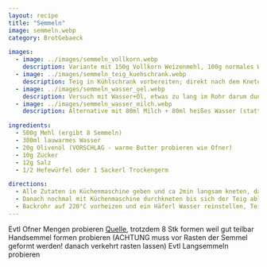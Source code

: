```yaml
---
layout: recipe
title: "Semmeln"
image: semmeln.webp
category: BrotGebaeck

images:
  - image: ../images/semmeln_vollkorn.webp
    description: Variante mit 150g Vollkorn Weizenmehl, 100g normales Weizenmehl
  - image: ../images/semmeln_teig_kuehschrank.webp
    description: Teig in Kühlschrank vorbereiten; direkt nach dem Kneten herausnehmen, rund formen, mit etwas Mehl bestäuben und wieder in Schüssel geben. Mit Frischhaltefolie zudecken. Am nächsten Tag herausnehmen (Teig ist ca doppelt-dreifach so groß) und Kugeln formen etc. wird sehr gut
  - image: ../images/semmeln_wasser_oel.webp
    description: Versuch mit Wasser+Öl, etwas zu lang im Rohr darum dunkel
  - image: ../images/semmeln_wasser_milch.webp
    description: Alternative mit 80ml Milch + 80ml heißes Wasser (statt 150ml Wasser und 10g Olivenöl). Schmeckt auch gut aber Teig ist weicher und nicht so resch.

ingredients:
  - 500g Mehl (ergibt 8 Semmeln)
  - 300ml lauwarmes Wasser
  - 20g Olivenöl (VORSCHLAG - warme Butter probieren wie Ofner)
  - 10g Zucker
  - 12g Salz
  - 1/2 Hefewürfel oder 1 Sackerl Trockengerm

directions:
  - Alle Zutaten in Küchenmaschine geben und ca 2min langsam kneten, danach 6min intensiver kneten. Anschließend den Teig auf ein bemehltes Backpapier fallen lassen, wieder in die Schüssel legen, auch oben etwas bemehlen und 30min zugedeckt gehen lassen
  - Danach nochmal mit Küchenmaschine durchkneten bis sich der Teig ablöst (nicht länger weil er sonst den Haken "hochwandert"), 4 Kugeln formen (falten und mit Hand kreisförmig schwenken wie bei Burger Buns), auf Backpapier auslegen und 20min rasten lassen (nicht viel länger weil sie sonst fladenartig "auseinanderrinnen")
  - Backrohr auf 220°C vorheizen und ein Häferl Wasser reinstellen, Teigkugeln mit Messer jeweils 5x einschneiden (oder kreuzweise wenn es schnell gehen soll), mit Wasser besprühen und für ca 14min ins Backrohr geben. Nach dem Rausnehmen nochmal mit Wasser besprühen
---
```


Evtl Ofner Mengen probieren [Quelle](https://www.derbackprofi.at/rezept/rezeptsammlung/detail/handkaisersemmel-2017.html), trotzdem 8 Stk formen weil gut teilbar
Handsemmel formen probieren (ACHTUNG muss vor Rasten der Semmel geformt werden! danach verkehrt rasten lassen)
Evtl Langsemmeln probieren
